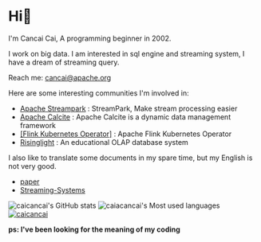 # Hi👋
I'm Cancai Cai, A programming beginner in 2002.

I work on big data. I am interested in sql engine and streaming system, I have a dream of streaming query.

Reach me: cancai@apache.org

Here are some interesting communities I'm involved in:

- [Apache Streampark](https://github.com/apache/incubator-streampark) : StreamPark, Make stream processing easier
- [Apache Calcite](https://github.com/apache/calcite) : Apache Calcite is a dynamic data management framework
- [[Flink Kubernetes Operator]](https://github.com/apache/flink-kubernetes-operator) : Apache Flink Kubernetes Operator
- [Risinglight](https://github.com/risinglightdb/risinglight) : An educational OLAP database system


I also like to translate some documents in my spare time, but my English is not very good.

- [paper](https://github.com/caicancai/paper_reading_cn)
- [Streaming-Systems](https://github.com/caicancai/Streaming-Systems_CN)
  
![caicancai's GitHub stats](https://github-readme-stats.vercel.app/api?username=caicancai)
![caiacancai's Most used languages](https://github-readme-stats.vercel.app/api/top-langs/?username=caicancai&layout=compact&hide_border=true&langs_count=10)
[![caicancai](https://github-readme-activity-graph.vercel.app/graph?username=caicancai&theme=react-dark&hide_border=true)](https://github.com/ashutosh00710/github-readme-activity-graph)

**ps: I've been looking for the meaning of my coding**

